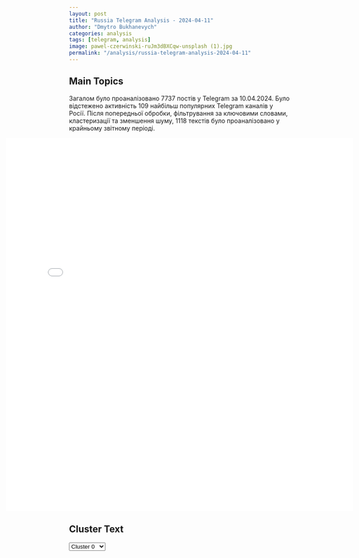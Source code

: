 ```yaml
---
layout: post
title: "Russia Telegram Analysis - 2024-04-11"
author: "Dmytro Bukhanevych"
categories: analysis
tags: [telegram, analysis]
image: pawel-czerwinski-ruJm3dBXCqw-unsplash (1).jpg
permalink: "/analysis/russia-telegram-analysis-2024-04-11"
---
```


<style>
    /* Adjusting iframe-container styles */
    .wide-iframe-container {
        width: calc(100% + 30vw);  /* Extending the width */
        margin-left: -15vw;       /* Negative margin to push to the left */
        overflow: hidden;         /* In case the iframe content spills over */
    }

    .wide-iframe-container iframe {
        width: 100%;  /* Making the iframe take the full width of its container */
        border: none; /* Removing any borders from the iframe */
    }

    /* Toggle mechanism */
    .hidden {
        display: none;
    }
    
    .show-content-target:checked + .show-content {
        display: block;
    }
</style>

<h2>Main Topics</h2>
<p>Загалом було проаналізовано 7737 постів у Telegram за 10.04.2024. Було відстежено активність 109 найбільш популярних Telegram каналів у Росії. Після попередньої обробки, фільтрування за ключовими словами, кластеризації та зменшення шуму, 1118 текстів було проаналізовано у крайньому звітному періоді.</p>
<!-- Embedding Main Plotly Visualization -->
<div class="wide-iframe-container">
    <iframe src="{{site.baseurl}}/visualizations/2024-04-11/fig_topics_time.html" height="850"></iframe>
</div>


<h2>Cluster Text</h2>

<!-- Dropdown to select a cluster -->
<select id="clusterSelector" onchange="displayClusterText()">
<option value="0">Cluster 0</option><option value="1">Cluster 1</option><option value="2">Cluster 2</option><option value="3">Cluster 3</option><option value="4">Cluster 4</option><option value="5">Cluster 5</option><option value="6">Cluster 6</option><option value="7">Cluster 7</option><option value="8">Cluster 8</option><option value="9">Cluster 9</option><option value="10">Cluster 10</option><option value="11">Cluster 11</option><option value="12">Cluster 12</option><option value="13">Cluster 13</option><option value="14">Cluster 14</option>
</select>

<!-- Display area for the selected cluster's text -->
<div id="clusterTextDisplay" class="hidden"></div>

<script type="text/javascript">
    var clusterDetails = {"0": "<b>Total Posts:</b> 77<br><b>Date:</b> 2024-04-10 08:57:58+00:00<br><b>Author:</b> chp_donetska<br><b>Link:</b> https://t.me/s/chp_donetska/90627<br><b>Subscribers:</b> 322005<br><b>Text:</b> \u0422\u0435\u043a\u0441\u0442: \u041f\u0435\u0442\u0440\u043e\u0432\u0441\u043a\u0438\u0439 \u0440\u0430\u0439\u043e\u043d \u0414\u043e\u043d\u0435\u0446\u043a\u0430 \u043f\u043e\u0434 \u043e\u0431\u0441\u0442\u0440\u0435\u043b\u043e\u043c \u0412\u0421\u0423 \u2757\ufe0f\u041d\u0435 \u043e\u0441\u043b\u0430\u0431\u043b\u044f\u0439\u0442\u0435 \u043c\u0435\u0440\u044b \u043b\u0438\u0447\u043d\u043e\u0439 \u0431\u0435\u0437\u043e\u043f\u0430\u0441\u043d\u043e\u0441\u0442\u0438!\ud83d\udcac\u041d\u0430\u043f\u0438\u0441\u0430\u0442\u044c \u043d\u0430\u043c \u041f\u043e\u0434\u043f\u0438\u0441\u0430\u0442\u044c\u0441\u044f \u043d\u0430 \u043a\u0430\u043d\u0430\u043b\u2705", "1": "<b>Total Posts:</b> 30<br><b>Date:</b> 2024-04-10 07:52:10+00:00<br><b>Author:</b> russianonwars<br><b>Link:</b> https://t.me/s/russianonwars/31205<br><b>Subscribers:</b> 400461<br><b>Text:</b> \u0422\u0435\u043a\u0441\u0442: \u2757\ufe0f\u0421\u0443\u0434 \u0415\u0421 \u043e\u0442\u043c\u0435\u043d\u0438\u043b \u0441\u0430\u043d\u043a\u0446\u0438\u0438 \u043f\u0440\u043e\u0442\u0438\u0432 \u043f\u0440\u0435\u0434\u043f\u0440\u0438\u043d\u0438\u043c\u0430\u0442\u0435\u043b\u0435\u0439 \u0438 \u0430\u043a\u0446\u0438\u043e\u043d\u0435\u0440\u043e\u0432 \"\u0410\u043b\u044c\u0444\u0430-\u0431\u0430\u043d\u043a\u0430\" \u041f\u0435\u0442\u0440\u0430 \u0410\u0432\u0435\u043d\u0430 \u0438 \u041c\u0438\u0445\u0430\u0438\u043b\u0430 \u0424\u0440\u0438\u0434\u043c\u0430\u043d\u0430\u041f\u0440\u0438 \u044d\u0442\u043e\u043c \u0432 \u0441\u0443\u0434\u0435 \u0437\u0430\u044f\u0432\u0438\u043b\u0438 \u043e \u0442\u043e\u043c, \u0447\u0442\u043e \u0440\u0430\u043d\u0435\u0435 \u043f\u0440\u0435\u0434\u043f\u0440\u0438\u043d\u0438\u043c\u0430\u0442\u0435\u043b\u0435\u0439 \u043f\u043e\u0441\u0447\u0438\u0442\u0430\u043b\u0438 \u0431\u043b\u0438\u0437\u043a\u0438\u043c\u0438 \u0412\u043b\u0430\u0434\u0438\u043c\u0438\u0440\u0443 \u041f\u0443\u0442\u0438\u043d\u0443 \u2014 \u0442\u0430\u043a\u0436\u0435 \u043e\u043d\u0438 \u044f\u043a\u043e\u0431\u044b \u043e\u043a\u0430\u0437\u044b\u0432\u0430\u043b\u0438 \u0444\u0438\u043d\u0430\u043d\u0441\u043e\u0432\u0443\u044e \u043f\u043e\u0434\u0434\u0435\u0440\u0436\u043a\u0443 \u0440\u043e\u0441\u0441\u0438\u0439\u0441\u043a\u0438\u043c \u0447\u0438\u043d\u043e\u0432\u043d\u0438\u043a\u0430\u043c \u0438 \u043e\u0434\u043e\u0431\u0440\u044f\u043b\u0438 \u043f\u0440\u043e\u0432\u0435\u0434\u0435\u043d\u0438\u0435 \u0441\u043f\u0435\u0446\u0438\u0430\u043b\u044c\u043d\u043e\u0439 \u0432\u043e\u0435\u043d\u043d\u043e\u0439 \u043e\u043f\u0435\u0440\u0430\u0446\u0438\u0438. \u041e\u0434\u043d\u0430\u043a\u043e, \u043a\u0430\u043a \"\u0432\u044b\u044f\u0441\u043d\u0438\u043b\u043e\u0441\u044c\", \u044d\u0442\u0438 \u0434\u043e\u0432\u043e\u0434\u044b \u043d\u0435\u0434\u043e\u0441\u0442\u0430\u0442\u043e\u0447\u043d\u043e \u0434\u043e\u043a\u0430\u0437\u0430\u043d\u043d\u044b\u0435. \u041f\u043e\u0445\u043e\u0436\u0435, \u0447\u0442\u043e \u0443 \u0424\u0440\u0438\u0434\u043c\u0430\u043d\u0430 \u0432\u0441\u0435 \u0436\u0435 \u043f\u043e\u043b\u0443\u0447\u0438\u043b\u043e\u0441\u044c \u043e\u0442\u043a\u0443\u043f\u0438\u0442\u044c\u0441\u044f \u043e\u0442 \u0441\u0430\u043d\u043a\u0446\u0438\u0438 \u0441 \u043f\u043e\u043c\u043e\u0449\u044c\u044e \u043f\u043e\u0434\u0434\u0435\u0440\u0436\u043a\u0438 \u0412\u0421\u0423 \u2014 \u0440\u0430\u043d\u0435\u0435 \u0430\u043c\u0435\u0440\u0438\u043a\u0430\u043d\u0441\u043a\u0438\u0435 \u0421\u041c\u0418 \u0437\u0430\u044f\u0432\u043b\u044f\u043b\u0438 \u043e \u0442\u043e\u043c, \u0447\u0442\u043e \u0431\u0430\u043d\u043a\u0438\u0440 \u0433\u043e\u0442\u043e\u0432 \u043f\u0435\u0440\u0435\u0432\u0435\u0441\u0442\u0438 \u043e\u0434\u0438\u043d \u043c\u043b\u0440\u0434 \u0434\u043e\u043b\u043b\u0430\u0440\u043e\u0432 \u0432 \u043f\u043e\u043b\u044c\u0437\u0443 \u0423\u043a\u0440\u0430\u0438\u043d\u044b. \u041f\u043e\u0441\u043b\u0435 \u0447\u0435\u0433\u043e \"\u043a\u0440\u0443\u043f\u043d\u044b\u0439 \u0431\u0438\u0437\u043d\u0435\u0441\u043c\u0435\u043d\" \u0431\u044b\u043b \u043d\u0435\u043e\u0434\u043d\u043e\u043a\u0440\u0430\u0442\u043d\u043e \u0437\u0430\u043c\u0435\u0447\u0435\u043d \u043d\u0430 \u0420\u043e\u0434\u0438\u043d\u0435.", "2": "<b>Total Posts:</b> 24<br><b>Date:</b> 2024-04-10 11:00:09+00:00<br><b>Author:</b> rbc_news<br><b>Link:</b> https://t.me/s/rbc_news/92699<br><b>Subscribers:</b> 452563<br><b>Text:</b> \u0422\u0435\u043a\u0441\u0442: \u0417\u0430\u0449\u0438\u0442\u0430 \u0431\u044b\u0432\u0448\u0435\u0433\u043e \u043c\u0438\u043d\u0438\u0441\u0442\u0440\u0430 \u043e\u0431\u043e\u0440\u043e\u043d\u044b \u0414\u041d\u0420 \u0418\u0433\u043e\u0440\u044f \u0421\u0442\u0440\u0435\u043b\u043a\u043e\u0432\u0430 (\u0413\u0438\u0440\u043a\u0438\u043d\u0430), \u043a\u043e\u0442\u043e\u0440\u044b\u0439 \u043f\u043e\u043b\u0443\u0447\u0438\u043b \u0447\u0435\u0442\u044b\u0440\u0435 \u0433\u043e\u0434\u0430 \u043a\u043e\u043b\u043e\u043d\u0438\u0438 \u043f\u043e \u0434\u0435\u043b\u0443 \u043e\u0431 \u044d\u043a\u0441\u0442\u0440\u0435\u043c\u0438\u0437\u043c\u0435, \u043f\u043e\u043f\u0440\u043e\u0441\u0438\u0442 \u043d\u0430\u043f\u0440\u0430\u0432\u0438\u0442\u044c \u0435\u0433\u043e \u043d\u0430 \u0432\u043e\u0435\u043d\u043d\u0443\u044e \u0441\u043b\u0443\u0436\u0431\u0443 \u0432 \u043e\u0434\u043d\u0443 \u0438\u0437 \u0432\u043e\u0439\u0441\u043a\u043e\u0432\u044b\u0445 \u0447\u0430\u0441\u0442\u0435\u0439 \u0432 \u0437\u043e\u043d\u0435 \u0432\u043e\u0435\u043d\u043d\u043e\u0439 \u043e\u043f\u0435\u0440\u0430\u0446\u0438\u0438, \u0441\u043e\u043e\u0431\u0449\u0438\u043b \u0420\u0411\u041a \u0435\u0433\u043e \u0430\u0434\u0432\u043e\u043a\u0430\u0442 \u0410\u043b\u0435\u043a\u0441\u0430\u043d\u0434\u0440 \u041c\u043e\u043b\u043e\u0445\u043e\u0432.\u0412 \u044f\u043d\u0432\u0430\u0440\u0435 \u0430\u0434\u0432\u043e\u043a\u0430\u0442\u044b \u0421\u0442\u0440\u0435\u043b\u043a\u043e\u0432\u0430 \u043e\u0431\u0436\u0430\u043b\u043e\u0432\u0430\u043b\u0438 \u0435\u0433\u043e \u043f\u0440\u0438\u0433\u043e\u0432\u043e\u0440, \u0441\u0443\u0434\u0435\u0431\u043d\u043e\u0435 \u0437\u0430\u0441\u0435\u0434\u0430\u043d\u0438\u0435 \u043f\u043e \u044d\u0442\u043e\u043c\u0443 \u043f\u043e\u0432\u043e\u0434\u0443 \u0434\u043e\u043b\u0436\u043d\u043e \u0441\u043e\u0441\u0442\u043e\u044f\u0442\u044c\u0441\u044f \u0432 \u043c\u0430\u0435. \u041a \u0430\u043f\u0435\u043b\u043b\u044f\u0446\u0438\u043e\u043d\u043d\u043e\u0439 \u0436\u0430\u043b\u043e\u0431\u0435 \u043f\u0440\u0438\u043b\u043e\u0436\u0435\u043d \u0434\u043e\u043a\u0443\u043c\u0435\u043d\u0442 (\u0435\u0441\u0442\u044c \u0443 \u0420\u0411\u041a), \u043a\u043e\u0442\u043e\u0440\u044b\u0439 \u043f\u043e\u0434\u0442\u0432\u0435\u0440\u0436\u0434\u0430\u0435\u0442 \u0441\u043e\u0433\u043b\u0430\u0441\u0438\u0435 \u043e\u0434\u043d\u043e\u0439 \u0438\u0437 \u0432\u043e\u0438\u043d\u0441\u043a\u0438\u0445 \u0447\u0430\u0441\u0442\u0435\u0439 \u043d\u0430 \u0442\u0435\u0440\u0440\u0438\u0442\u043e\u0440\u0438\u0438 \u0414\u041d\u0420 \u043d\u0430 \u0437\u0430\u043a\u043b\u044e\u0447\u0435\u043d\u0438\u0435 \u043a\u043e\u043d\u0442\u0440\u0430\u043a\u0442\u0430 \u0441 \u0413\u0438\u0440\u043a\u0438\u043d\u044b\u043c.\u00ab\u0417\u0430\u0449\u0438\u0442\u0430 \u0441\u0447\u0438\u0442\u0430\u0435\u0442, \u0447\u0442\u043e, \u043d\u0435\u0441\u043c\u043e\u0442\u0440\u044f \u043d\u0430 \u043f\u0440\u0438\u043d\u044f\u0442\u0438\u0435 \u0413\u043e\u0441\u0434\u0443\u043c\u043e\u0439 \u043d\u0435\u0434\u0430\u0432\u043d\u043e \u0437\u0430\u043a\u043e\u043d\u0430, \u0437\u0430\u043f\u0440\u0435\u0449\u0430\u044e\u0449\u0435\u0433\u043e \u043e\u0442\u043f\u0440\u0430\u0432\u043a\u0443 \u043d\u0430 \u0444\u0440\u043e\u043d\u0442 \u043e\u0441\u0443\u0436\u0434\u0435\u043d\u043d\u044b\u0445 \u043f\u043e \u044d\u043a\u0441\u0442\u0440\u0435\u043c\u0438\u0441\u0442\u0441\u043a\u0438\u043c \u0441\u0442\u0430\u0442\u044c\u044f\u043c, \u043f\u0440\u0430\u0432\u043e\u0432\u0430\u044f \u0432\u043e\u0437\u043c\u043e\u0436\u043d\u043e\u0441\u0442\u044c \u0434\u043b\u044f \u0437\u0430\u043a\u043b\u044e\u0447\u0435\u043d\u0438\u044f \u0432\u043e\u0435\u043d\u043d\u043e\u0433\u043e \u043a\u043e\u043d\u0442\u0440\u0430\u043a\u0442\u0430 \u0441\u043e \u0421\u0442\u0440\u0435\u043b\u043a\u043e\u0432\u044b\u043c \u0441\u0443\u0449\u0435\u0441\u0442\u0432\u0443\u0435\u0442\u00bb, \u2014 \u0441\u043e\u043e\u0431\u0449\u0438\u043b \u0420\u0411\u041a \u041c\u043e\u043b\u043e\u0445\u043e\u0432.\u0424\u043e\u0442\u043e: Alexey Belkin/Business Online", "3": "<b>Total Posts:</b> 49<br><b>Date:</b> 2024-04-10 22:27:22+00:00<br><b>Author:</b> rt_russian<br><b>Link:</b> https://t.me/s/rt_russian/196934<br><b>Subscribers:</b> 921655<br><b>Text:</b> \u0422\u0435\u043a\u0441\u0442: \u0421\u041c\u0418 \u0441\u043e\u043e\u0431\u0449\u0430\u044e\u0442, \u0447\u0442\u043e \u0421\u0428\u0410 \u0441\u0447\u0438\u0442\u0430\u044e\u0442 \u0440\u0430\u043a\u0435\u0442\u043d\u044b\u0439 \u0443\u0434\u0430\u0440 \u0418\u0440\u0430\u043d\u0430 \u043f\u043e \u0418\u0437\u0440\u0430\u0438\u043b\u044e \u043d\u0435\u0438\u0437\u0431\u0435\u0436\u043d\u044b\u043c. \u0427\u0442\u043e \u0438\u0437\u0432\u0435\u0441\u0442\u043d\u043e:  \u2014 \u043f\u043e \u0441\u043b\u043e\u0432\u0430\u043c \u0438\u0441\u0442\u043e\u0447\u043d\u0438\u043a\u043e\u0432 Bloomberg, \u0437\u0430\u043f\u0430\u0434\u043d\u044b\u043c \u0441\u043e\u044e\u0437\u043d\u0438\u043a\u0430\u043c \u0418\u0437\u0440\u0430\u0438\u043b\u044f \u043f\u0435\u0440\u0435\u0434\u0430\u043b\u0438, \u0447\u0442\u043e \u0438\u0437\u0440\u0430\u0438\u043b\u044c\u0441\u043a\u043e\u0435 \u043f\u0440\u0430\u0432\u0438\u0442\u0435\u043b\u044c\u0441\u0442\u0432\u043e \u0438 \u0432\u043e\u0435\u043d\u043d\u044b\u0435 \u043e\u0431\u044a\u0435\u043a\u0442\u044b \u043c\u043e\u0433\u0443\u0442 \u0431\u044b\u0442\u044c \u0430\u0442\u0430\u043a\u043e\u0432\u0430\u043d\u044b, \u043d\u043e \u0433\u0440\u0430\u0436\u0434\u0430\u043d\u0441\u043a\u0438\u0435 \u043e\u0431\u044a\u0435\u043a\u0442\u044b \u043d\u0435 \u0441\u0442\u0430\u043d\u0443\u0442\u2026", "4": "<b>Total Posts:</b> 50<br><b>Date:</b> 2024-04-10 09:02:00+00:00<br><b>Author:</b> solovievlive<br><b>Link:</b> https://t.me/s/SolovievLive/251449<br><b>Subscribers:</b> 1333952<br><b>Text:</b> \u0422\u0435\u043a\u0441\u0442: \u2757\ufe0f\u0421\u0435\u043b\u043e \u0412\u043e\u0437\u043d\u0435\u0441\u0435\u043d\u043e\u0432\u043a\u0430 \u0428\u0435\u0431\u0435\u043a\u0438\u043d\u0441\u043a\u043e\u0433\u043e \u0433\u043e\u0440\u043e\u0434\u0441\u043a\u043e\u0433\u043e \u043e\u043a\u0440\u0443\u0433\u0430 \u043f\u043e\u0434\u0432\u0435\u0440\u0433\u043b\u043e\u0441\u044c \u0430\u0442\u0430\u043a\u0435 \u0412\u0421\u0423 \u0441 \u043f\u043e\u043c\u043e\u0449\u044c\u044e \u0434\u0440\u043e\u043d\u0430-\u043a\u0430\u043c\u0438\u043a\u0430\u0434\u0437\u0435. \u0412 \u0440\u0435\u0437\u0443\u043b\u044c\u0442\u0430\u0442\u0435 \u0435\u0433\u043e \u043f\u0430\u0434\u0430\u043d\u0438\u044f \u0441 \u043f\u043e\u0441\u043b\u0435\u0434\u0443\u044e\u0449\u0435\u0439 \u0434\u0435\u0442\u043e\u043d\u0430\u0446\u0438\u0435\u0439 \u043f\u043e\u0441\u0442\u0440\u0430\u0434\u0430\u0432\u0448\u0438\u0445 \u043d\u0435\u0442, \u043f\u043e\u0432\u0440\u0435\u0436\u0434\u0435\u043d \u0444\u0430\u0441\u0430\u0434 \u043a\u043e\u043c\u043c\u0435\u0440\u0447\u0435\u0441\u043a\u043e\u0433\u043e \u043e\u0431\u044a\u0435\u043a\u0442\u0430 \u0438 \u0434\u0432\u0430 \u043b\u0435\u0433\u043a\u043e\u0432\u044b\u0445 \u0430\u0432\u0442\u043e\u043c\u043e\u0431\u0438\u043b\u044f.\u0413\u0443\u0431\u0435\u0440\u043d\u0430\u0442\u043e\u0440 \u0411\u0435\u043b\u0433\u043e\u0440\u043e\u0434\u0441\u043a\u043e\u0439 \u043e\u0431\u043b\u0430\u0441\u0442\u0438 \u0412\u044f\u0447\u0435\u0441\u043b\u0430\u0432 \u0413\u043b\u0430\u0434\u043a\u043e\u0432", "5": "<b>Total Posts:</b> 41<br><b>Date:</b> 2024-04-10 12:49:03+00:00<br><b>Author:</b> rt_russian<br><b>Link:</b> https://t.me/s/rt_russian/196883<br><b>Subscribers:</b> 921655<br><b>Text:</b> \u0422\u0435\u043a\u0441\u0442: \u2757\ufe0f\u0421\u044a\u0451\u043c\u043e\u0447\u043d\u0430\u044f \u0433\u0440\u0443\u043f\u043f\u0430 \u00ab\u0412\u0435\u0441\u0442\u0438 \u041b\u0443\u0433\u0430\u043d\u0441\u043a\u00bb \u043f\u043e\u043f\u0430\u043b\u0430 \u043f\u043e\u0434 \u043e\u0431\u0441\u0442\u0440\u0435\u043b \u043d\u0430 \u041a\u0440\u0435\u043c\u0435\u043d\u0441\u043a\u043e\u043c \u043d\u0430\u043f\u0440\u0430\u0432\u043b\u0435\u043d\u0438\u0438.   \u041e\u043f\u0435\u0440\u0430\u0442\u043e\u0440 \u0440\u0430\u043d\u0435\u043d \u0432 \u043d\u043e\u0433\u0443, \u043a\u043e\u0440\u0440\u0435\u0441\u043f\u043e\u043d\u0434\u0435\u043d\u0442 \u043f\u043e\u043b\u0443\u0447\u0438\u043b \u043a\u043e\u043d\u0442\u0443\u0437\u0438\u044e, \u0441\u043e\u043e\u0431\u0449\u0430\u0435\u0442 \u0444\u0438\u043b\u0438\u0430\u043b \u0412\u0413\u0422\u0420\u041a.  \ud83d\udfe9 RT \u043d\u0430 \u0440\u0443\u0441\u0441\u043a\u043e\u043c. \u041f\u043e\u0434\u043f\u0438\u0448\u0438\u0441\u044c", "6": "<b>Total Posts:</b> 242<br><b>Date:</b> 2024-04-10 11:35:04+00:00<br><b>Author:</b> asupersharij<br><b>Link:</b> https://t.me/s/ASupersharij/28202<br><b>Subscribers:</b> 1176374<br><b>Text:</b> \u0422\u0435\u043a\u0441\u0442: \u0417\u0430\u043c\u0435\u0441\u0442\u0438\u0442\u0435\u043b\u044c \u0433\u043b\u0430\u0432\u043d\u043e\u0433\u043e \u0440\u0435\u0434\u0430\u043a\u0442\u043e\u0440\u0430 BILD \u041f\u0430\u0443\u043b\u044c \u0420\u043e\u043d\u0446\u0445\u0430\u0439\u043c\u0435\u0440 \u0441\u043e\u043f\u0440\u043e\u0432\u043e\u0436\u0434\u0430\u043b \u043f\u0440\u0435\u0437\u0438\u0434\u0435\u043d\u0442\u0430 \u0423\u043a\u0440\u0430\u0438\u043d\u044b \u0432\u043e \u0432\u0440\u0435\u043c\u044f \u0435\u0433\u043e \u0432\u0438\u0437\u0438\u0442\u0430 \u0432 \u0425\u0430\u0440\u044c\u043a\u043e\u0432\u0441\u043a\u0443\u044e \u043e\u0431\u043b\u0430\u0441\u0442\u044c, \u0433\u0434\u0435 \u0438\u0434\u0451\u0442 \u0441\u0442\u0440\u043e\u0438\u0442\u0435\u043b\u044c\u0441\u0442\u0432\u043e \u0444\u043e\u0440\u0442\u0438\u0444\u0438\u043a\u0430\u0446\u0438\u043e\u043d\u043d\u044b\u0445 \u0441\u043e\u043e\u0440\u0443\u0436\u0435\u043d\u0438\u0439. \u041d\u0430 \u0432\u043e\u043f\u0440\u043e\u0441 \u043e \u0442\u043e\u043c, \u043e\u0436\u0438\u0434\u0430\u0435\u0442 \u043b\u0438 \u0423\u043a\u0440\u0430\u0438\u043d\u0430 \u0440\u043e\u0441\u0441\u0438\u0439\u0441\u043a\u043e\u0433\u043e \u043d\u0430\u0441\u0442\u0443\u043f\u043b\u0435\u043d\u0438\u044f \u043d\u0430 \u044d\u0442\u0443 \u0442\u0435\u0440\u0440\u0438\u0442\u043e\u0440\u0438\u044e, \u0443\u043a\u0440\u0430\u0438\u043d\u0441\u043a\u0438\u0439 \u043f\u0440\u0435\u0437\u0438\u0434\u0435\u043d\u0442 \u043e\u0442\u0432\u0435\u0442\u0438\u043b: \u00ab\u041c\u044b \u0434\u0435\u043b\u0430\u0435\u043c \u0432\u0441\u0451 \u0432\u043e\u0437\u043c\u043e\u0436\u043d\u043e\u0435, \u0447\u0442\u043e\u0431\u044b \u044d\u0442\u043e\u0433\u043e \u043d\u0435 \u043f\u0440\u043e\u0438\u0437\u043e\u0448\u043b\u043e\u00bb. \u041d\u0430 \u0432\u0430\u0448\u0438\u0445 \u0433\u043b\u0430\u0437\u0430\u0445 \u043f\u0440\u043e\u0438\u0441\u0445\u043e\u0434\u0438\u0442 \"\u043b\u0430\u0433i\u0434\u043d\u0430 \u0442\u0440\u0430\u043d\u0441\u0444\u043e\u0440\u043c\u0430\u0446i\u044f\" \u043e\u0442 \"\u041d\u0430\u0441\u0442\u0443\u043f\u043b\u0435\u043d\u0438\u0435 \u043d\u0430 \u0425\u0430\u0440\u044c\u043a\u043e\u0432 - \u044d\u0442\u043e \u0440\u043e\u0441\u0441\u0438\u0439\u0441\u043a\u0438\u0435 \u0444\u0435\u0439\u043a\u0438\" \u0434\u043e \"\u041c\u044b \u0434\u0435\u043b\u0430\u0435\u043c \u0432\u0441\u0451 \u0432\u043e\u0437\u043c\u043e\u0436\u043d\u043e\u0435, \u0447\u0442\u043e\u0431\u044b \u044d\u0442\u043e\u0433\u043e \u043d\u0435 \u043f\u0440\u043e\u0438\u0437\u043e\u0448\u043b\u043e\"", "7": "<b>Total Posts:</b> 204<br><b>Date:</b> 2024-04-10 20:02:25+00:00<br><b>Author:</b> mod_russia<br><b>Link:</b> https://t.me/s/mod_russia/37515<br><b>Subscribers:</b> 550094<br><b>Text:</b> \u0422\u0435\u043a\u0441\u0442: \ud83d\uddd3 \u0413\u043b\u0430\u0432\u043d\u043e\u0435 \u0437\u0430 \u0434\u0435\u043d\u044c\u25ab\ufe0f \u041d\u0430 \u0410\u0432\u0434\u0435\u0435\u0432\u0441\u043a\u043e\u043c \u043d\u0430\u043f\u0440\u0430\u0432\u043b\u0435\u043d\u0438\u0438 \u043f\u043e\u0434\u0440\u0430\u0437\u0434\u0435\u043b\u0435\u043d\u0438\u044f \u0433\u0440\u0443\u043f\u043f\u0438\u0440\u043e\u0432\u043a\u0438 \u0432\u043e\u0439\u0441\u043a \u00ab\u0426\u0435\u043d\u0442\u0440\u00bb \u0430\u043a\u0442\u0438\u0432\u043d\u044b\u043c\u0438 \u0434\u0435\u0439\u0441\u0442\u0432\u0438\u044f\u043c\u0438 \u0443\u043b\u0443\u0447\u0448\u0438\u043b\u0438 \u0442\u0430\u043a\u0442\u0438\u0447\u0435\u0441\u043a\u043e\u0435 \u043f\u043e\u043b\u043e\u0436\u0435\u043d\u0438\u0435 \u0438 \u043e\u0442\u0440\u0430\u0437\u0438\u043b\u0438 11 \u043a\u043e\u043d\u0442\u0440\u0430\u0442\u0430\u043a \u0448\u0442\u0443\u0440\u043c\u043e\u0432\u044b\u0445 \u0433\u0440\u0443\u043f\u043f \u0412\u0421\u0423. \u25ab\ufe0f \u0412\u043e\u043e\u0440\u0443\u0436\u0435\u043d\u043d\u044b\u043c\u0438 \u0421\u0438\u043b\u0430\u043c\u0438 \u0420\u043e\u0441\u0441\u0438\u0439\u0441\u043a\u043e\u0439 \u0424\u0435\u0434\u0435\u0440\u0430\u0446\u0438\u0438 \u0443\u043d\u0438\u0447\u0442\u043e\u0436\u0435\u043d\u0430 \u0431\u0430\u0437\u0430 \u0445\u0440\u0430\u043d\u0435\u043d\u0438\u044f \u0432\u043e\u043e\u0440\u0443\u0436\u0435\u043d\u0438\u044f \u0438 \u0431\u043e\u0435\u043f\u0440\u0438\u043f\u0430\u0441\u043e\u0432 \u0412\u0421\u0423 \u0441 \u043d\u0430\u0445\u043e\u0434\u0438\u0432\u0448\u0438\u043c\u0438\u0441\u044f \u0442\u0440\u0438\u0434\u0446\u0430\u0442\u0438 \u0434\u0432\u0443\u043c\u044f 152-\u043c\u043c \u0433\u0430\u0443\u0431\u0438\u0446\u0430\u043c\u0438 \u0414-20, \u0434\u0432\u0430 \u0446\u0435\u0445\u0430 \u0441\u0431\u043e\u0440\u043a\u0438 \u0431\u0435\u0441\u043f\u0438\u043b\u043e\u0442\u043d\u044b\u0445 \u043b\u0435\u0442\u0430\u0442\u0435\u043b\u044c\u043d\u044b\u0445 \u0430\u043f\u043f\u0430\u0440\u0430\u0442\u043e\u0432, \u043e\u0431\u044a\u0435\u043a\u0442 \u043f\u043e\u0434\u0433\u043e\u0442\u043e\u0432\u043a\u0438 \u0438 \u0437\u0430\u043f\u0443\u0441\u043a\u0430 \u0431\u0435\u0437\u044d\u043a\u0438\u043f\u0430\u0436\u043d\u044b\u0445 \u043a\u0430\u0442\u0435\u0440\u043e\u0432. \u25ab\ufe0f \u041f\u0440\u0435\u0441\u0435\u0447\u0435\u043d\u044b \u043f\u043e\u043f\u044b\u0442\u043a\u0438 \u043a\u0438\u0435\u0432\u0441\u043a\u043e\u0433\u043e \u0440\u0435\u0436\u0438\u043c\u0430 \u0441\u043e\u0432\u0435\u0440\u0448\u0438\u0442\u044c \u0442\u0435\u0440\u0440\u043e\u0440\u0438\u0441\u0442\u0438\u0447\u0435\u0441\u043a\u0443\u044e \u0430\u0442\u0430\u043a\u0443 c \u043f\u0440\u0438\u043c\u0435\u043d\u0435\u043d\u0438\u0435\u043c \u0411\u041f\u041b\u0410 \u0441\u0430\u043c\u043e\u043b\u0435\u0442\u043d\u043e\u0433\u043e \u0442\u0438\u043f\u0430 \u043f\u043e \u043e\u0431\u044a\u0435\u043a\u0442\u0430\u043c \u043d\u0430 \u0442\u0435\u0440\u0440\u0438\u0442\u043e\u0440\u0438\u0438 \u0420\u043e\u0441\u0441\u0438\u0439\u0441\u043a\u043e\u0439 \u0424\u0435\u0434\u0435\u0440\u0430\u0446\u0438\u0438.\u00a0 \u25ab\ufe0f \u041e\u043f\u0443\u0431\u043b\u0438\u043a\u043e\u0432\u0430\u043d\u044b \u043a\u0430\u0434\u0440\u044b \u0431\u043e\u0435\u0432\u043e\u0439 \u0440\u0430\u0431\u043e\u0442\u044b \u0440\u0430\u0441\u0447\u0435\u0442\u043e\u0432 \u00ab\u0413\u0438\u0430\u0446\u0438\u043d\u0442-\u0421\u00bb, \u041f\u0422\u0420\u041a \u00ab\u0424\u0430\u0433\u043e\u0442\u00bb, \u0420\u0421\u0417\u041e \u00ab\u0413\u0440\u0430\u0434\u00bb, \u044d\u043a\u0438\u043f\u0430\u0436\u0435\u0439 \u0421\u0443-25, \u0430 \u0442\u0430\u043a\u0436\u0435 \u0440\u043e\u0441\u0441\u0438\u0439\u0441\u043a\u0438\u0445 \u0448\u0442\u0443\u0440\u043c\u043e\u0432\u0438\u043a\u043e\u0432, \u043e\u0433\u043d\u0435\u043c\u0435\u0442\u0447\u0438\u043a\u043e\u0432 \u0438 \u0441\u043d\u0430\u0439\u043f\u0435\u0440\u043e\u0432.\u25ab\ufe0f \u0420\u043e\u0441\u0441\u0438\u0439\u0441\u043a\u0438\u0435 \u0432\u043e\u0435\u043d\u043d\u043e\u0441\u043b\u0443\u0436\u0430\u0449\u0438\u0435 \u0443\u043d\u0438\u0447\u0442\u043e\u0436\u0438\u043b\u0438 \u043e\u0447\u0435\u0440\u0435\u0434\u043d\u0443\u044e \u0430\u0440\u0442\u0443\u0441\u0442\u0430\u043d\u043e\u0432\u043a\u0443 \u0412\u0421\u0423 \u0441 \u043f\u043e\u043c\u043e\u0449\u044c\u044e \u0431\u0430\u0440\u0440\u0430\u0436\u0438\u0440\u0443\u044e\u0449\u0435\u0433\u043e \u0431\u043e\u0435\u043f\u0440\u0438\u043f\u0430\u0441\u0430 \u00ab\u041b\u0430\u043d\u0446\u0435\u0442\u00bb.\u25ab\ufe0f \u0412\u043e\u0435\u043d\u043d\u043e\u0441\u043b\u0443\u0436\u0430\u0449\u0438\u0435 \u0420\u0412\u0421\u041d \u043f\u0440\u043e\u0434\u043e\u043b\u0436\u0430\u044e\u0442 \u043e\u043a\u0430\u0437\u044b\u0432\u0430\u0442\u044c \u043f\u043e\u043c\u043e\u0449\u044c \u0436\u0438\u0442\u0435\u043b\u044f\u043c \u0440\u0430\u0439\u043e\u043d\u043e\u0432 \u041e\u0440\u0435\u043d\u0431\u0443\u0440\u0436\u044c\u044f, \u043e\u0442\u0440\u0435\u0437\u0430\u043d\u043d\u044b\u0445 \u043f\u0430\u0432\u043e\u0434\u043a\u043e\u043c.\ud83d\udcaa \u041d\u0430\u0448\u0435 \u0434\u0435\u043b\u043e \u043f\u0440\u0430\u0432\u043e\u0435. \u041f\u043e\u0431\u0435\u0434\u0430 \u0431\u0443\u0434\u0435\u0442 \u0437\u0430 \u043d\u0430\u043c\u0438!    #\u0418\u0442\u043e\u0433\u0438\u0414\u043d\u044f\ud83d\udd39 \u041c\u0438\u043d\u043e\u0431\u043e\u0440\u043e\u043d\u044b \u0420\u043e\u0441\u0441\u0438\u0438", "8": "<b>Total Posts:</b> 17<br><b>Date:</b> 2024-04-10 13:35:52+00:00<br><b>Author:</b> dimsmirnov175<br><b>Link:</b> https://t.me/s/dimsmirnov175/68706<br><b>Subscribers:</b> 339510<br><b>Text:</b> \u0422\u0435\u043a\u0441\u0442: \u00ab\u041f\u043e\u0441\u043a\u043e\u043b\u044c\u043a\u0443 \u043f\u0440\u0438\u0437\u044b\u0432\u043d\u0438\u043a\u043e\u0432 \u0441\u0442\u0430\u043d\u043e\u0432\u0438\u0442\u0441\u044f \u0432\u0441\u0435 \u043c\u0435\u043d\u044c\u0448\u0435, \u0423\u043a\u0440\u0430\u0438\u043d\u0435 \u043d\u0430\u0441\u0442\u043e\u044f\u0442\u0435\u043b\u044c\u043d\u043e \u0440\u0435\u043a\u043e\u043c\u0435\u043d\u0434\u0443\u0435\u0442\u0441\u044f \u043c\u043e\u0431\u0438\u043b\u0438\u0437\u043e\u0432\u0430\u0442\u044c \u0436\u0435\u043d\u0449\u0438\u043d\u00bb: \u0412\u0421\u0423 \u043f\u043b\u0430\u043d\u0438\u0440\u0443\u044e\u0442 \u043f\u0440\u0438\u0437\u0432\u0430\u0442\u044c \u0436\u0435\u043d\u0449\u0438\u043d \u043d\u0430 \u0432\u043e\u0435\u043d\u043d\u0443\u044e \u0441\u043b\u0443\u0436\u0431\u0443 \u00ab\u0432 \u0438\u0437\u0440\u0430\u0438\u043b\u044c\u0441\u043a\u043e\u043c \u0441\u0442\u0438\u043b\u0435\u00bb. \u00ab\u0421\u043e\u0432\u0435\u0442\u043d\u0438\u043a \u043f\u043e \u0433\u0435\u043d\u0434\u0435\u0440\u043d\u044b\u043c \u0432\u043e\u043f\u0440\u043e\u0441\u0430\u043c \u043a\u043e\u043c\u0430\u043d\u0434\u0443\u044e\u0449\u0435\u0433\u043e \u0421\u0443\u0445\u043e\u043f\u0443\u0442\u043d\u044b\u0445 \u0432\u043e\u0439\u0441\u043a \u0412\u0421\u0423 \u041e\u043a\u0441\u0430\u043d\u0430 \u0413\u0440\u0438\u0433\u043e\u0440\u044c\u0435\u0432\u0430 \u0437\u0430\u044f\u0432\u0438\u043b\u0430, \u0447\u0442\u043e \u0441\u0442\u0440\u0430\u043d\u0435 \u043d\u0443\u0436\u043d\u043e \u043f\u043e\u0434\u0433\u043e\u0442\u043e\u0432\u0438\u0442\u044c\u0441\u044f \u043a \u043c\u043e\u0431\u0438\u043b\u0438\u0437\u0430\u0446\u0438\u0438 \u0436\u0435\u043d\u0449\u0438\u043d \u0432 \u0431\u043b\u0438\u0436\u0430\u0439\u0448\u0438\u0435 \u0433\u043e\u0434\u044b. \u0423\u043a\u0440\u0430\u0438\u043d\u0430 \u0434\u043e\u043b\u0436\u043d\u0430 \u043f\u043e\u043a\u043e\u043d\u0447\u0438\u0442\u044c \u0441\u043e \u0441\u0432\u043e\u0438\u043c \u00ab\u0441\u0442\u0430\u0440\u043e\u043c\u043e\u0434\u043d\u044b\u043c \u043c\u0435\u043d\u0442\u0430\u043b\u0438\u0442\u0435\u0442\u043e\u043c\u00bb \u0432 \u043e\u0442\u043d\u043e\u0448\u0435\u043d\u0438\u0438 \u0436\u0435\u043d\u0449\u0438\u043d \u0438 \u043f\u0440\u0438\u043d\u044f\u0442\u044c \u043f\u043e\u043b\u0438\u0442\u0438\u043a\u0443 \u043f\u0440\u0438\u0437\u044b\u0432\u0430 \u0436\u0435\u043d\u0449\u0438\u043d \u043d\u0430 \u0432\u043e\u0435\u043d\u043d\u0443\u044e \u0441\u043b\u0443\u0436\u0431\u0443 \u0432 \u0438\u0437\u0440\u0430\u0438\u043b\u044c\u0441\u043a\u043e\u043c \u0441\u0442\u0438\u043b\u0435.\u00ab\u0412 \u043d\u0430\u0448\u0435\u0439 \u041a\u043e\u043d\u0441\u0442\u0438\u0442\u0443\u0446\u0438\u0438 \u043d\u0430\u043f\u0438\u0441\u0430\u043d\u043e, \u0447\u0442\u043e \u043e\u0431\u044f\u0437\u0430\u043d\u043d\u043e\u0441\u0442\u044c \u043a\u0430\u0436\u0434\u043e\u0433\u043e \u0443\u043a\u0440\u0430\u0438\u043d\u0446\u0430 \u2014 \u0437\u0430\u0449\u0438\u0449\u0430\u0442\u044c \u0441\u0432\u043e\u044e \u0420\u043e\u0434\u0438\u043d\u0443, \u043f\u043e\u044d\u0442\u043e\u043c\u0443 \u0431\u0443\u0434\u0435\u0442 \u043f\u0440\u0430\u0432\u0438\u043b\u044c\u043d\u043e, \u0447\u0442\u043e\u0431\u044b \u0438 \u0436\u0435\u043d\u0449\u0438\u043d\u044b \u0441\u043b\u0443\u0436\u0438\u043b\u0438\u00bb, \u2014 \u0441\u043a\u0430\u0437\u0430\u043b\u0430 \u0413\u0440\u0438\u0433\u043e\u0440\u044c\u0435\u0432\u0430. \u00ab\u041d\u0430\u0448 \u0441\u0435\u0432\u0435\u0440\u043d\u044b\u0439 \u0441\u043e\u0441\u0435\u0434 \u043d\u0435 \u0438\u0441\u0447\u0435\u0437\u043d\u0435\u0442 \u043f\u0440\u043e\u0441\u0442\u043e \u0442\u0430\u043a. \u041d\u0430 \u043f\u0440\u043e\u0442\u044f\u0436\u0435\u043d\u0438\u0438 \u0441\u043e\u0442\u0435\u043d \u043b\u0435\u0442 \u043e\u043d\u0438 \u043d\u0435\u043e\u0434\u043d\u043e\u043a\u0440\u0430\u0442\u043d\u043e \u043d\u0430\u043f\u0430\u0434\u0430\u043b\u0438 \u043d\u0430 \u043d\u0430\u0441. \u041a\u0430\u043a \u0438 \u0418\u0437\u0440\u0430\u0438\u043b\u044c, \u043c\u044b \u0434\u043e\u043b\u0436\u043d\u044b \u0431\u044b\u0442\u044c \u043a \u044d\u0442\u043e\u043c\u0443 \u0433\u043e\u0442\u043e\u0432\u044b, \u0430 \u044d\u0442\u043e \u043e\u0437\u043d\u0430\u0447\u0430\u0435\u0442 \u043f\u043e\u0434\u0433\u043e\u0442\u043e\u0432\u043a\u0443 \u043a\u0430\u043a \u043c\u0443\u0436\u0447\u0438\u043d, \u0442\u0430\u043a \u0438 \u0436\u0435\u043d\u0449\u0438\u043d \u043a \u0432\u043e\u0439\u043d\u0435\u00bb.\u041f\u043e \u0434\u0430\u043d\u043d\u044b\u043c \u043f\u0440\u0430\u0432\u0438\u0442\u0435\u043b\u044c\u0441\u0442\u0432\u0430, \u0432 \u043d\u0430\u0441\u0442\u043e\u044f\u0449\u0435\u0435 \u0432\u0440\u0435\u043c\u044f \u0432 \u0443\u043a\u0440\u0430\u0438\u043d\u0441\u043a\u0438\u0445 \u0432\u043e\u043e\u0440\u0443\u0436\u0435\u043d\u043d\u044b\u0445 \u0441\u0438\u043b\u0430\u0445 \u0441\u043b\u0443\u0436\u0430\u0442 65 \u0442\u044b\u0441\u044f\u0447 \u0436\u0435\u043d\u0449\u0438\u043d \u2014 \u044d\u0442\u043e \u043f\u0440\u0438\u043c\u0435\u0440\u043d\u043e \u043d\u0430 40 \u043f\u0440\u043e\u0446\u0435\u043d\u0442\u043e\u0432 \u0431\u043e\u043b\u044c\u0448\u0435, \u0447\u0435\u043c \u0432 2021 \u0433\u043e\u0434\u0443\u00bb", "9": "<b>Total Posts:</b> 28<br><b>Date:</b> 2024-04-10 03:40:18+00:00<br><b>Author:</b> sergeykolyasnikov<br><b>Link:</b> https://t.me/s/SergeyKolyasnikov/58302<br><b>Subscribers:</b> 327302<br><b>Text:</b> \u0422\u0435\u043a\u0441\u0442: \u0413\u043b\u0430\u0432\u043d\u044b\u0439 \u0438\u0442\u043e\u0433 \u0432\u0438\u0437\u0438\u0442\u0430 \u0421\u0435\u0440\u0433\u0435\u044f \u041b\u0430\u0432\u0440\u043e\u0432\u0430 \u0432 \u041a\u0438\u0442\u0430\u0439:  \u00ab\u041f\u0435\u043a\u0438\u043d \u0438 \u041c\u043e\u0441\u043a\u0432\u0430 \u043d\u0430\u0447\u0438\u043d\u0430\u044e\u0442 \u0432\u044b\u0441\u0442\u0440\u0430\u0438\u0432\u0430\u0442\u044c \u043c\u043d\u043e\u0433\u043e\u044d\u0442\u0430\u043f\u043d\u0443\u044e \u043e\u0431\u043e\u0440\u043e\u043d\u0443 \u0432 \u0441\u0438\u043b\u043e\u0432\u043e\u0439 \u0438 \u044d\u043a\u043e\u043d\u043e\u043c\u0438\u0447\u0435\u0441\u043a\u043e\u0439 \u0441\u0444\u0435\u0440\u0430\u0445 \u0432 \u043e\u0442\u0432\u0435\u0442 \u043d\u0430 \u043f\u043e\u043b\u0438\u0442\u0438\u043a\u0443 \u043c\u043d\u043e\u0433\u043e\u0441\u0442\u043e\u0440\u043e\u043d\u043d\u0435\u0433\u043e \u0438 \u043c\u043d\u043e\u0433\u043e\u0443\u0440\u043e\u0432\u043d\u0435\u0432\u043e\u0433\u043e \u0441\u0434\u0435\u0440\u0436\u0438\u0432\u0430\u043d\u0438\u044f \u0441\u043e \u0441\u0442\u043e\u0440\u043e\u043d\u044b \u0421\u0428\u0410\u00bb. \u042d\u0442\u043e \u0443\u0436\u0435 \u043e\u0437\u0432\u0443\u0447\u0435\u043d\u043e, \u043f\u0440\u0438\u0447\u0435\u043c \u0438\u043d\u0438\u0446\u0438\u0430\u0442\u0438\u0432\u0430 \u0438\u0441\u0445\u043e\u0434\u0438\u043b\u0430 \u0441\u043e \u0441\u0442\u043e\u0440\u043e\u043d\u044b \u041a\u0438\u0442\u0430\u044f. \u0413\u043e\u0432\u043e\u0440\u0438\u0442\u044c \u043f\u0440\u044f\u043c\u043e \u043e \u0432\u043e\u0435\u043d\u043d\u043e\u043c \u0438 \u044d\u043a\u043e\u043d\u043e\u043c\u0438\u0447\u0435\u0441\u043a\u043e\u043c \u0441\u043e\u044e\u0437\u0435 \u043d\u0435 \u0441\u0442\u0430\u043b\u0438, \u0440\u0435\u0448\u0438\u043b\u0438 \u043f\u043e\u0431\u0435\u0440\u0435\u0447\u044c \u0411\u0430\u0439\u0434\u0435\u043d\u0430, \u0443 \u0442\u043e\u0433\u043e \u0438 \u0442\u0430\u043a \u043f\u043e\u0434\u0433\u0443\u0437\u043d\u0438\u043a \u0441\u043e\u0440\u0432\u0435\u0442, \u043a\u043e\u0433\u0434\u0430 \u043e\u043d \u0443\u0441\u043b\u044b\u0448\u0438\u0442 \u0444\u043e\u0440\u043c\u0443\u043b\u0438\u0440\u043e\u0432\u043a\u0443. \u0421\u0442\u0440\u0430\u0448\u043d\u044b\u0439 \u0441\u043e\u043d \u043c\u043d\u043e\u0433\u0438\u0445 \u043f\u043e\u043a\u043e\u043b\u0435\u043d\u0438\u0439 \u0437\u0430\u043f\u0430\u0434\u043d\u044b\u0445 \u043f\u043e\u043b\u0438\u0442\u0438\u043a\u043e\u0432 \u0441\u0442\u0430\u043b \u044f\u0432\u044c\u044e, \u041a\u0438\u0442\u0430\u0439 \u0438 \u0420\u043e\u0441\u0441\u0438\u044f \u0432\u0437\u044f\u043b\u0438\u0441\u044c \u0437\u0430 \u0440\u0443\u043a\u0438. \u0412\u0441\u0451 \u044d\u0442\u043e \u0432\u0440\u0435\u043c\u044f \u0437\u0430 \u043e\u043a\u043d\u0430\u043c\u0438 \u043f\u0435\u0440\u0435\u0433\u043e\u0432\u043e\u0440\u043d\u043e\u0439 \u0437\u0432\u0443\u0447\u0430\u043b \u0442\u0440\u0443\u0431\u043d\u044b\u0439 \u0440\u0435\u0432 \u043c\u0438\u043d\u0438\u0441\u0442\u0440\u0430 \u0444\u0438\u043d\u0430\u043d\u0441\u043e\u0432 \u0421\u0428\u0410 \u0419\u0435\u043b\u043b\u0435\u043d, \u043a\u043e\u0442\u043e\u0440\u0430\u044f \u0432 \u043d\u043e\u0447\u043d\u0443\u0448\u043a\u0435 \u0443\u0431\u0435\u0433\u0430\u043b\u0430 \u043e\u0442 \u0441\u0430\u043d\u0438\u0442\u0430\u0440\u043e\u0432 \u0441 \u043a\u0440\u0438\u043a\u0430\u043c\u0438 \u043f\u0440\u043e \u0441\u0430\u043d\u043a\u0446\u0438\u0438, \u043d\u0435\u043e\u0431\u0445\u043e\u0434\u0438\u043c\u043e\u0441\u0442\u044c \u0441\u0432\u0435\u0440\u043d\u0443\u0442\u044c \u043f\u0440\u043e\u0438\u0437\u0432\u043e\u0434\u0441\u0442\u0432\u043e \u041a\u0438\u0442\u0430\u044f \u0438 \u043f\u0440\u0435\u043a\u0440\u0430\u0442\u0438\u0442\u044c \u0441\u043e\u0442\u0440\u0443\u0434\u043d\u0438\u0447\u0435\u0441\u0442\u0432\u043e \u0441 \u0420\u043e\u0441\u0441\u0438\u0435\u0439. \u0411\u043b\u0430\u0433\u043e\u0434\u0443\u0448\u043d\u044b\u0435 \u043a\u0438\u0442\u0430\u0439\u0446\u044b \u0438\u0437\u0440\u0435\u0434\u043a\u0430 \u043a\u0438\u0434\u0430\u043b\u0438 \u0432 \u043d\u0435\u0435 \u0440\u0438\u0441\u043e\u043c, \u0419\u0435\u043b\u043b\u0435\u043d \u044d\u0442\u043e \u043d\u0435\u043c\u043d\u043e\u0433\u043e \u0443\u0441\u043f\u043e\u043a\u0430\u0438\u0432\u0430\u043b\u043e. \u0427\u0442\u043e \u0435\u0449\u0435 \u043c\u043e\u0436\u043d\u043e \u043e\u0442\u043c\u0435\u0442\u0438\u0442\u044c \u0438\u0437 \u0433\u0435\u043e\u043f\u043e\u043b\u0438\u0442\u0438\u0447\u0435\u0441\u043a\u043e\u0433\u043e. \u0412 \u0444\u0438\u043d\u0441\u043a\u043e\u043c \u0433\u043e\u0440\u043e\u0434\u0435 \u041c\u0438\u043a\u043a\u0435\u043b\u0438 \u0441\u043e\u0437\u0434\u0430\u0434\u0443\u0442 \u0448\u0442\u0430\u0431 \u0441\u0443\u0445\u043e\u043f\u0443\u0442\u043d\u044b\u0445 \u0432\u043e\u0439\u0441\u043a \u041d\u0410\u0422\u041e. \u042d\u0442\u043e \u043f\u0440\u0438\u043c\u0435\u0440\u043d\u043e \u0432 140 \u043a\u043c \u043e\u0442 \u0433\u0440\u0430\u043d\u0438\u0446\u044b \u0441 \u0420\u043e\u0441\u0441\u0438\u0435\u0439 \u0438 250 \u043a\u043c \u043e\u0442 \u0421\u0430\u043d\u043a\u0442-\u041f\u0435\u0442\u0435\u0440\u0431\u0443\u0440\u0433\u0430. \u0422\u0430\u043a \u0420\u043e\u0441\u0441\u0438\u044f \u043e\u043f\u044f\u0442\u044c \u043a\u043e\u0432\u0430\u0440\u043d\u043e \u043f\u043e\u0434\u043a\u0440\u0430\u043b\u0430\u0441\u044c \u0432\u043f\u043b\u043e\u0442\u043d\u0443\u044e \u043a \u0448\u0442\u0430\u0431\u0443 \u041d\u0410\u0422\u041e. \u041d\u0435\u0437\u0430\u0432\u0438\u0441\u0438\u043c\u0430\u044f, \u043c\u043e\u0433\u0443\u0447\u0430\u044f \u0438 \u0434\u0435\u043c\u043e\u043a\u0440\u0430\u0442\u0438\u0447\u0435\u0441\u043a\u0430\u044f \u0441\u0443\u043f\u0435\u0440\u0434\u0435\u0440\u0436\u0430\u0432\u0430 \u041c\u043e\u043b\u0434\u0430\u0432\u0438\u044f \u0441\u043d\u043e\u0432\u0430 \u0445\u043e\u0447\u0435\u0442 \u0437\u0430\u043a\u0443\u043f\u0430\u0442\u044c \u0442\u043e\u0442\u0430\u043b\u0438\u0442\u0430\u0440\u043d\u044b\u0439 \u0440\u043e\u0441\u0441\u0438\u0439\u0441\u043a\u0438\u0439 \u0433\u0430\u0437. \u041d\u043e \u043e\u0441\u0442\u0430\u0435\u0442\u0441\u044f \u043d\u0435\u0440\u0435\u0448\u0435\u043d\u043d\u044b\u043c \u0432\u043e\u043f\u0440\u043e\u0441 \u0434\u043e\u043b\u0433\u0430, \u0446\u044b\u0433\u0430\u043d\u0435 \u0434\u043e\u043b\u0436\u043d\u044b $709 \u043c\u043b\u043d, \u043d\u043e \u0443 \u043d\u0438\u0445 \u0435\u0441\u0442\u044c \u0442\u043e\u043b\u044c\u043a\u043e $8,6 \u043c\u043b\u043d. \u041d\u0430 \u044d\u0442\u0438 \u0434\u0435\u043d\u044c\u0433\u0438 \u0420\u043e\u0441\u0441\u0438\u044f \u043c\u043e\u0436\u0435\u0442 \u043f\u043e\u0441\u0442\u0430\u0432\u0438\u0442\u044c \u0442\u043e\u043b\u044c\u043a\u043e \u043d\u0435\u043c\u043d\u043e\u0433\u043e \u0433\u043e\u0440\u043e\u0445\u0430, \u0430 \u0434\u0430\u043b\u044c\u0448\u0435 \u0441\u0430\u043c\u0438. \u0410 \u0432 \u041b\u0438\u043f\u0435\u0446\u043a\u043e\u0439 \u043e\u0431\u043b\u0430\u0441\u0442\u0438 \u0441\u0443\u0434 \u043f\u0440\u0438\u0433\u043e\u0432\u043e\u0440\u0438\u043b \u043a 9 \u0433\u043e\u0434\u0430\u043c \u043b\u0438\u0448\u0435\u043d\u0438\u044f \u0441\u0432\u043e\u0431\u043e\u0434\u044b 19-\u043b\u0435\u0442\u043d\u043e\u0433\u043e \u0412\u0441\u0435\u0432\u043e\u043b\u043e\u0434\u0430 \u041a\u0443\u043b\u0438\u043a\u043e\u0432\u0430 \u0437\u0430 \u043f\u043e\u043f\u044b\u0442\u043a\u0443 \u0433\u043e\u0441\u0438\u0437\u043c\u0435\u043d\u044b, \u043f\u043e\u043f\u044b\u0442\u043a\u0443 \u043f\u043e\u0434\u0436\u043e\u0433\u0430 \u0432\u043e\u0435\u043d\u043d\u043e\u0433\u043e \u0430\u044d\u0440\u043e\u0434\u0440\u043e\u043c\u0430 \u0438 \u043f\u043e\u043f\u044b\u0442\u043a\u0443 \u043f\u0435\u0440\u0435\u0431\u0435\u0436\u0430\u0442\u044c \u043a \u0443\u043a\u0440\u043e\u043d\u0430\u0446\u0438\u0441\u0442\u0430\u043c. \u0412\u0441\u0435\u0432\u043e\u043b\u043e\u0434 \u043c\u0443\u0434\u0430\u043a, \u043d\u0435 \u0431\u0443\u0434\u044c \u043a\u0430\u043a \u0412\u0441\u0435\u0432\u043e\u043b\u043e\u0434. \u0414\u043e\u0431\u0440\u043e\u0435 \u0443\u0442\u0440\u043e \u2615\ufe0f", "10": "<b>Total Posts:</b> 16<br><b>Date:</b> 2024-04-10 16:00:14+00:00<br><b>Author:</b> epoddubny<br><b>Link:</b> https://t.me/s/epoddubny/19612<br><b>Subscribers:</b> 733554<br><b>Text:</b> \u0422\u0435\u043a\u0441\u0442: \u0422\u0440\u0438 \u0447\u0435\u043b\u043e\u0432\u0435\u043a\u0430, \u0432\u043a\u043b\u044e\u0447\u0430\u044f \u0434\u0432\u043e\u0438\u0445 \u0434\u0435\u0442\u0435\u0439, \u043f\u043e\u0433\u0438\u0431\u043b\u0438 \u0432 \u0440\u0435\u0437\u0443\u043b\u044c\u0442\u0430\u0442\u0435  \u0430\u0442\u0430\u043a\u0438 \u0443\u043a\u0440\u0430\u0438\u043d\u0441\u043a\u043e\u0433\u043e \u0411\u041f\u041b\u0410 \u0432 \u0441. \u0410\u043f\u0430\u043d\u0430\u0441\u043e\u0432\u043a\u0430 \u041a\u0443\u0440\u0441\u043a\u043e\u0439 \u043e\u0431\u043b\u0430\u0441\u0442\u0438. \u0411\u0435\u0441\u043f\u0438\u043b\u043e\u0442\u043d\u0438\u043a \u0430\u0440\u043c\u0438\u0438 \u0434\u0435\u0442\u043e\u0443\u0431\u0438\u0439\u0446 \u0438 \u0442\u0440\u0443\u0441\u043e\u0432 \u043f\u0440\u043e\u0438\u0437\u0432\u0451\u043b \u0441\u0431\u0440\u043e\u0441 \u0432\u0437\u0440\u044b\u0432\u043d\u043e\u0433\u043e \u0443\u0441\u0442\u0440\u043e\u0439\u0441\u0442\u0432\u0430 \u043d\u0430 \u0433\u0440\u0430\u0436\u0434\u0430\u043d\u0441\u043a\u0438\u0439 \u0430\u0432\u0442\u043e\u043c\u043e\u0431\u0438\u043b\u044c. @epoddubny", "11": "<b>Total Posts:</b> 20<br><b>Date:</b> 2024-04-10 16:36:12+00:00<br><b>Author:</b> ostashkonews<br><b>Link:</b> https://t.me/s/OstashkoNews/129554<br><b>Subscribers:</b> 384472<br><b>Text:</b> \u0422\u0435\u043a\u0441\u0442: \u26a1\ufe0f\u0417\u0435\u043b\u0435\u043d\u0441\u043a\u0438\u0439 \u0432\u043f\u0435\u0440\u0432\u044b\u0435 \u0437\u0430\u0433\u043e\u0432\u043e\u0440\u0438\u043b \u043e\u0431 \u0443\u0447\u0430\u0441\u0442\u0438\u0438 \u0420\u0424 \u0432 \u043e\u0431\u0441\u0443\u0436\u0434\u0435\u043d\u0438\u0438 \u00ab\u043c\u0438\u0440\u043d\u043e\u0433\u043e \u043f\u043b\u0430\u043d\u0430\u00bb \u043f\u043e \u0423\u043a\u0440\u0430\u0438\u043d\u0435, \u043d\u043e \u0442\u043e\u043b\u044c\u043a\u043e \u043f\u043e\u0441\u043b\u0435 \u0435\u0433\u043e \u0443\u0442\u0432\u0435\u0440\u0436\u0434\u0435\u043d\u0438\u044f \u043d\u0430 \u043a\u043e\u043d\u0444\u0435\u0440\u0435\u043d\u0446\u0438\u0438 \u0432 \u0428\u0432\u0435\u0439\u0446\u0430\u0440\u0438\u0438 \u2014 Bild\ud83d\udcdd \u00ab\u041c\u044b \u043f\u043e\u0434\u0433\u043e\u0442\u043e\u0432\u0438\u043c \u043f\u043b\u0430\u043d, \u0447\u0442\u043e \u043d\u0443\u0436\u043d\u043e \u0434\u0435\u043b\u0430\u0442\u044c, \u0443\u0436\u0435 \u0432\u043e \u0432\u0440\u0435\u043c\u044f \u043f\u0435\u0440\u0432\u043e\u0439 \u0432\u0441\u0442\u0440\u0435\u0447\u0438. \u0418 \u043f\u043e\u0441\u043b\u0435 \u044d\u0442\u043e\u0433\u043e \u043c\u044b \u043f\u043e\u0434\u0433\u043e\u0442\u043e\u0432\u0438\u043c \u043f\u043e\u043b\u043d\u043e\u0446\u0435\u043d\u043d\u044b\u0439 \u043f\u043b\u0430\u043d, \u0438, \u0440\u0430\u0437\u0443\u043c\u0435\u0435\u0442\u0441\u044f, \u043f\u0435\u0440\u0435\u0433\u043e\u0432\u043e\u0440\u0449\u0438\u043a\u0438 \u043f\u0440\u0435\u0434\u0441\u0442\u0430\u0432\u044f\u0442 \u0435\u0433\u043e \u0440\u043e\u0441\u0441\u0438\u0439\u0441\u043a\u0438\u043c \u043f\u0440\u0435\u0434\u0441\u0442\u0430\u0432\u0438\u0442\u0435\u043b\u044f\u043c\u00bb.", "12": "<b>Total Posts:</b> 69<br><b>Date:</b> 2024-04-10 17:43:16+00:00<br><b>Author:</b> dva_majors<br><b>Link:</b> https://t.me/s/dva_majors/39677<br><b>Subscribers:</b> 648054<br><b>Text:</b> \u0422\u0435\u043a\u0441\u0442: \u0425\u0430\u0440\u044c\u043a\u043e\u0432. \u041c\u044d\u0440:\"\u0421\u0435\u0439\u0447\u0430\u0441 \u0432 \u0433\u043e\u0440\u043e\u0434\u0435 1,3 \u043c\u043b\u043d \u0447\u0435\u043b\u043e\u0432\u0435\u043a, \u043d\u0438\u043a\u0430\u043a\u043e\u0433\u043e \u043e\u0442\u0442\u043e\u043a\u0430 \u043d\u0430\u0441\u0435\u043b\u0435\u043d\u0438\u044f \u043d\u0435\u0442\".\u2b50\ufe0f\u041f\u043e\u0434\u043e\u0431\u043d\u044b\u0435 \u0437\u0430\u044f\u0432\u043b\u0435\u043d\u0438\u044f \u043d\u0430 \u0444\u043e\u043d\u0435 \u043c\u0430\u0441\u0441\u0438\u0440\u043e\u0432\u0430\u043d\u043d\u044b\u0445 \u0443\u0434\u0430\u0440\u043e\u0432 \u0412\u0421 \u0420\u043e\u0441\u0441\u0438\u0438 \u043f\u043e \u0432\u043e\u0435\u043d\u043d\u044b\u043c \u043e\u0431\u044a\u0435\u043a\u0442\u0430\u043c \u0432 \u0433\u043e\u0440\u043e\u0434\u0435 \u0432\u044b\u0433\u043b\u044f\u0434\u044f\u0442 \u043f\u043e\u043f\u044b\u0442\u043a\u043e\u0439 \u043f\u0435\u0440\u0435\u043b\u043e\u043c\u0438\u0442\u044c \u0441\u0438\u0442\u0443\u0430\u0446\u0438\u044e. \u041f\u043e\u043a\u0430 \u0438\u043c\u0435\u044e\u0449\u0438\u0435 \u0434\u0435\u043d\u0435\u0436\u043d\u044b\u0435 \u0441\u0440\u0435\u0434\u0441\u0442\u0432\u0430 \u0431\u043e\u0433\u0430\u0442\u0435\u0438 \u044d\u0432\u0430\u043a\u0443\u0438\u0440\u0443\u044e\u0442\u0441\u044f \u0438\u0437 \u0433\u043e\u0440\u043e\u0434\u0430, \u043f\u043b\u0435\u0431\u0435\u044f\u043c \u0441\u043a\u0430\u0440\u043c\u043b\u0438\u0432\u0430\u044e\u0442 \u0438\u043d\u0444\u043e\u0440\u043c\u0430\u0446\u0438\u043e\u043d\u043d\u0443\u044e \u0436\u0432\u0430\u0447\u043a\u0443. \u0422\u0430\u043a\u0436\u0435 \u0434\u0435\u043b\u0430\u043b \u0417\u0435\u043b\u0435\u043d\u0441\u043a\u0438\u0439 \u0432 2022, \u0437\u043d\u0430\u044f \u043e \u043d\u0430\u0447\u0430\u043b\u0435 \u0432\u043e\u0439\u043d\u044b \u0438 \u0432\u0440\u0430\u0432\u0448\u0438\u0439 \u043d\u0430\u0440\u043e\u0434\u0443 \u0423\u043a\u0440\u0430\u0438\u043d\u044b, \u043f\u043e\u043a\u0430 \u0435\u0433\u043e \u0434\u0440\u0443\u0437\u044c\u044f \u0432\u044b\u0432\u043e\u0437\u0438\u043b\u0438 \u0441\u0435\u043c\u044c\u0438 \u0437\u0430 \u0433\u0440\u0430\u043d\u0438\u0446\u0443.\u0422\u0440\u0435\u0432\u043e\u0436\u043d\u044b\u0435 \u043d\u0430\u0441\u0442\u0440\u043e\u0435\u043d\u0438\u044f \u0432 \u0433\u043e\u0440\u043e\u0434\u0435, \u043a\u0441\u0442\u0430\u0442\u0438, \u0440\u0430\u0437\u0433\u043e\u043d\u044f\u0435\u0442 \u0441\u043e\u0432\u0441\u0435\u043c \u043d\u0435 \u0440\u043e\u0441\u0441\u0438\u0439\u0441\u043a\u0430\u044f \u043f\u0440\u0435\u0441\u0441\u0430. \u0417\u0430\u043f\u0430\u0434\u043d\u044b\u0435 \u0421\u041c\u0418 \u043e\u0442\u043c\u0435\u0442\u0438\u043b\u0438\u0441\u044c \u0440\u044f\u0434\u043e\u043c \u0441\u0442\u0430\u0442\u0435\u0439. \u0422\u0430\u043a,The Economist \u0441\u043e \u0441\u0441\u044b\u043b\u043a\u043e\u0439 \u043d\u0430 \u0438\u0441\u0442\u043e\u0447\u043d\u0438\u043a\u0438 \u0432 \u041a\u0438\u0435\u0432\u0435 \u043f\u0438\u0448\u0435\u0442, \u0447\u0442\u043e \u0440\u043e\u0441\u0441\u0438\u044f\u043d\u0435 \u0445\u043e\u0442\u044f\u0442 \u043f\u0440\u0435\u0432\u0440\u0430\u0442\u0438\u0442\u044c \u0433\u043e\u0440\u043e\u0434 \u0432 \"\u0441\u0435\u0440\u0443\u044e \u0437\u043e\u043d\u0443\", \u043d\u0435\u043f\u0440\u0438\u0433\u043e\u0434\u043d\u0443\u044e \u0434\u043b\u044f \u043f\u0440\u043e\u0436\u0438\u0432\u0430\u043d\u0438\u044f \u0433\u0440\u0430\u0436\u0434\u0430\u043d\u0441\u043a\u043e\u0433\u043e \u043d\u0430\u0441\u0435\u043b\u0435\u043d\u0438\u044f\".\u041f\u0440\u0430\u0432\u0434\u0430, \u0441 \u044d\u0442\u0438\u043c \u0442\u0435\u0437\u0438\u0441\u043e\u043c \u043d\u0435 \u0441\u043e\u0433\u043b\u0430\u0441\u0438\u043b\u0441\u044f \u043c\u044d\u0440 \u0433\u043e\u0440\u043e\u0434\u0430 \u0418\u0433\u043e\u0440\u044c \u0422\u0435\u0440\u0435\u0445\u043e\u0432, \u043a\u043e\u0442\u043e\u0440\u044b\u0439 \u043d\u0430\u043f\u043e\u043c\u043d\u0438\u043b, \u0447\u0442\u043e \u0433\u043e\u0440\u043e\u0434 \u043d\u0435 \u0441\u0442\u0430\u043b \"\u0441\u0435\u0440\u043e\u0439 \u0437\u043e\u043d\u043e\u0439\" \u0434\u0430\u0436\u0435 \u0432 \u043d\u0430\u0447\u0430\u043b\u0435 \u0432\u043e\u0439\u043d\u044b, \u043a\u043e\u0433\u0434\u0430 \u0438\u0437 \u043d\u0435\u0433\u043e \u0443\u0435\u0445\u0430\u043b\u0430 \u0431\u043e\u043b\u044c\u0448\u0430\u044f \u0447\u0430\u0441\u0442\u044c \u043d\u0430\u0441\u0435\u043b\u0435\u043d\u0438\u044f, \u0430 \u0440\u043e\u0441\u0441\u0438\u044f\u043d\u0435 \u043d\u0430\u0445\u043e\u0434\u0438\u043b\u0438\u0441\u044c \u0433\u043e\u0440\u0430\u0437\u0434\u043e \u0431\u043b\u0438\u0436\u0435, \u0447\u0435\u043c \u0441\u0435\u0439\u0447\u0430\u0441.\u00a0The Economist \u043d\u0435 \u0438\u0441\u043a\u043b\u044e\u0447\u0430\u0435\u0442 \u0438 \u043d\u0430\u0437\u0435\u043c\u043d\u043e\u0433\u043e \u0448\u0442\u0443\u0440\u043c\u0430 \u0425\u0430\u0440\u044c\u043a\u043e\u0432\u0430, \u043d\u043e \u0441\u0447\u0438\u0442\u0430\u0435\u0442 \u0435\u0433\u043e \u043d\u0435 \u0441\u043b\u0438\u0448\u043a\u043e\u043c \u0432\u0435\u0440\u043e\u044f\u0442\u043d\u044b\u043c.\u00a0\u0420\u0430\u0441\u0441\u043a\u0430\u0437\u044b\u0432\u0430\u044e\u0442 \u043e \u043f\u043e\u0434\u0433\u043e\u0442\u043e\u0432\u043a\u0435 \u0448\u0435\u0441\u0442\u0438 \u0434\u0438\u0432\u0438\u0437\u0438\u0439 (\u0434\u043e 120 \u0442\u044b\u0441\u044f\u0447 \u0432\u043e\u0435\u043d\u043d\u043e\u0441\u043b\u0443\u0436\u0430\u0449\u0438\u0445) \u0432\u00a0\u0412\u043e\u0441\u0442\u043e\u0447\u043d\u043e\u0439 \u0421\u0438\u0431\u0438\u0440\u0438.\u00a0The Times \u043f\u0438\u0448\u0435\u0442, \u0447\u0442\u043e \"\u0441\u0442\u0440\u0430\u0442\u0435\u0433\u0438\u044f \u0437\u0430\u0445\u0432\u0430\u0442\u0430 \u0432\u0442\u043e\u0440\u043e\u0433\u043e \u0433\u043e\u0440\u043e\u0434\u0430 \u0423\u043a\u0440\u0430\u0438\u043d\u044b \u0441\u043e\u0441\u0442\u043e\u0438\u0442 \u0432 \u0442\u043e\u043c, \u0447\u0442\u043e\u0431\u044b \u043f\u0440\u043e\u0441\u0442\u043e \u0432\u0437\u043e\u0440\u0432\u0430\u0442\u044c \u0435\u0433\u043e \u0438 \u0437\u0430\u0441\u0442\u0430\u0432\u0438\u0442\u044c \u043f\u043e\u0434\u0447\u0438\u043d\u0438\u0442\u044c\u0441\u044f\". \"\u0420\u0435\u0439\u0434\u044b \u043f\u0443\u0442\u0438\u043d\u0441\u043a\u0438\u0445 \u0434\u0440\u043e\u043d\u043e\u0432 \u043d\u0430\u043f\u0440\u0430\u0432\u043b\u0435\u043d\u044b \u043d\u0430 \u0442\u043e, \u0447\u0442\u043e\u0431\u044b \u043e\u043a\u043e\u043d\u0447\u0430\u0442\u0435\u043b\u044c\u043d\u043e \u0440\u0430\u0437\u0433\u0440\u043e\u043c\u0438\u0442\u044c \u0425\u0430\u0440\u044c\u043a\u043e\u0432\". \u041d\u043e \u0438 \u043d\u0430\u0437\u0435\u043c\u043d\u0443\u044e \u043e\u043f\u0435\u0440\u0430\u0446\u0438\u044e \u043d\u0435 \u0438\u0441\u043a\u043b\u044e\u0447\u0430\u044e\u0442.\u041f\u043e \u043d\u0430\u0448\u0435\u043c\u0443 \u043c\u043d\u0435\u043d\u0438\u044e, \u043c\u0438\u0440\u043d\u043e\u043c\u0443 \u043d\u0430\u0441\u0435\u043b\u0435\u043d\u0438\u044e \u043d\u0443\u0436\u043d\u043e \u043a\u0430\u043a \u043c\u043e\u0436\u043d\u043e \u0441\u043a\u043e\u0440\u0435\u0435 \u0438\u0437 \u0433\u043e\u0440\u043e\u0434\u0430 \u0443\u0435\u0437\u0436\u0430\u0442\u044c. \u041d\u0435 \u043f\u0440\u043e\u043d\u0435\u0441\u0435\u0442. \u0412\u0421\u0423 \u043f\u0440\u043e\u0434\u043e\u043b\u0436\u0430\u044e\u0442 \u0440\u0430\u0437\u043c\u0435\u0449\u0430\u0442\u044c \u0432 \u0433\u043e\u0440\u043e\u0434\u0435 \u0441\u0440\u0435\u0434\u0441\u0442\u0432\u0430 \u043f\u043e\u0440\u0430\u0436\u0435\u043d\u0438\u044f \u0438 \u0432\u043e\u0435\u043d\u043d\u0443\u044e \u0442\u0435\u0445\u043d\u0438\u043a\u0443, \u0434\u0430 \u0438 \u0440\u0430\u0441\u043a\u0432\u0430\u0440\u0442\u0438\u0440\u043e\u0432\u0430\u043d\u0438\u0435 \u043b\u0438\u0447\u043d\u043e\u0433\u043e \u0441\u043e\u0441\u0442\u0430\u0432\u0430 \u043f\u043e \u043f\u043e\u0434\u0432\u0430\u043b\u0430\u043c \u043c\u043d\u043e\u0433\u043e\u044d\u0442\u0430\u0436\u0435\u043a - \u043d\u0435 \u0441\u0435\u043a\u0440\u0435\u0442.\u0414\u0432\u0430 \u043c\u0430\u0439\u043e\u0440\u0430", "13": "<b>Total Posts:</b> 19<br><b>Date:</b> 2024-04-10 16:59:50+00:00<br><b>Author:</b> meduzalive<br><b>Link:</b> https://t.me/s/meduzalive/104107<br><b>Subscribers:</b> 1285207<br><b>Text:</b> \u0422\u0435\u043a\u0441\u0442: \u0412\u043e\u0442 \u0443\u0436\u0435 \u0431\u0435\u0437 \u043c\u0430\u043b\u043e\u0433\u043e 25 \u043b\u0435\u0442 \u0412\u043b\u0430\u0434\u0438\u043c\u0438\u0440 \u041f\u0443\u0442\u0438\u043d \u0438 \u0435\u0433\u043e \u043f\u043e\u0434\u0447\u0438\u043d\u0435\u043d\u043d\u044b\u0435 \u0442\u0432\u0435\u0440\u0434\u044f\u0442, \u0447\u0442\u043e \u0432\u0441\u0435\u043c \u2014 \u0438 \u0433\u0440\u0430\u0436\u0434\u0430\u043d\u0430\u043c, \u0438 \u0447\u0438\u043d\u043e\u0432\u043d\u0438\u043a\u0430\u043c, \u0438 \u0441\u0438\u043b\u043e\u0432\u0438\u043a\u0430\u043c \u2014 \u043d\u0430\u0434\u043e \u0434\u0435\u0439\u0441\u0442\u0432\u043e\u0432\u0430\u0442\u044c \u0438\u0441\u043a\u043b\u044e\u0447\u0438\u0442\u0435\u043b\u044c\u043d\u043e \u0432 \u0440\u0430\u043c\u043a\u0430\u0445 \u0437\u0430\u043a\u043e\u043d\u0430. \u0411\u043e\u043b\u0435\u0435 \u0442\u043e\u0433\u043e, \u0432\u043b\u0430\u0441\u0442\u0438 \u2014 \u0430 \u043e\u0441\u043e\u0431\u0435\u043d\u043d\u043e \u0441\u0438\u043b\u043e\u0432\u0438\u043a\u0438 \u2014 \u0442\u043e\u043b\u044c\u043a\u043e \u0442\u0430\u043a \u0438 \u043f\u043e\u0441\u0442\u0443\u043f\u0430\u044e\u0442, \u043a\u043e\u0433\u0434\u0430 \u0440\u0430\u0437\u0433\u043e\u043d\u044f\u044e\u0442 \u043f\u0440\u043e\u0442\u0435\u0441\u0442\u043d\u044b\u0435 \u0430\u043a\u0446\u0438\u0438 \u0438\u043b\u0438 \u0444\u0430\u043b\u044c\u0441\u0438\u0444\u0438\u0446\u0438\u0440\u0443\u044e\u0442 \u0432\u044b\u0431\u043e\u0440\u044b. \u0410 \u0441\u043f\u0435\u0446\u0441\u043b\u0443\u0436\u0431\u044b \u0438 \u0432\u043e\u0432\u0441\u0435 \u00ab\u0432\u0441\u0435\u0433\u0434\u0430 \u0434\u0435\u0439\u0441\u0442\u0432\u0443\u044e\u0442 \u0441\u0442\u0440\u043e\u0433\u043e \u043f\u043e \u0437\u0430\u043a\u043e\u043d\u0443\u00bb.\u0412\u0441\u0435 \u044d\u0442\u0438 \u0433\u043e\u0434\u044b \u043d\u0430\u0431\u043b\u044e\u0434\u0430\u0442\u0435\u043b\u0438 \u0432\u0441\u0435 \u0431\u043e\u043b\u044c\u0448\u0435 \u043d\u0435\u0434\u043e\u0443\u043c\u0435\u0432\u0430\u044e\u0442 \u043f\u043e \u043f\u043e\u0432\u043e\u0434\u0443 \u043e\u0434\u0435\u0440\u0436\u0438\u043c\u043e\u0441\u0442\u0438 \u043f\u0443\u0442\u0438\u043d\u0441\u043a\u043e\u0433\u043e \u0440\u0435\u0436\u0438\u043c\u0430 \u00ab\u0440\u0430\u043c\u043a\u0430\u043c\u0438 \u0437\u0430\u043a\u043e\u043d\u0430\u00bb. \u041e\u0441\u043e\u0431\u0435\u043d\u043d\u043e \u0441\u0435\u0439\u0447\u0430\u0441, \u043a\u043e\u0433\u0434\u0430 \u0435\u0434\u0432\u0430 \u043b\u0438 \u043a\u0442\u043e-\u043b\u0438\u0431\u043e \u0432\u043e\u0441\u043f\u0440\u0435\u043f\u044f\u0442\u0441\u0442\u0432\u0443\u0435\u0442 \u043a\u0430\u043a\u043e\u043c\u0443 \u0443\u0433\u043e\u0434\u043d\u043e \u043f\u0440\u043e\u0438\u0437\u0432\u043e\u043b\u0443.\u0421\u0432\u0435\u0436\u0438\u0439 \u0432\u044b\u043f\u0443\u0441\u043a \u0438\u043c\u0435\u0439\u043b-\u0440\u0430\u0441\u0441\u044b\u043b\u043a\u0438 \u00ab\u0421\u0438\u0433\u043d\u0430\u043b\u00bb \u043e\u0442 \u0441\u043e\u0437\u0434\u0430\u0442\u0435\u043b\u0435\u0439 \u00ab\u041c\u0435\u0434\u0443\u0437\u044b\u00bb \u2014 \u043e \u0442\u043e\u043c, \u043f\u043e\u0447\u0435\u043c\u0443 \u00ab\u0441\u0442\u0440\u043e\u0433\u043e \u0432 \u0440\u0430\u043c\u043a\u0430\u0445 \u0437\u0430\u043a\u043e\u043d\u0430\u00bb \u2014 \u044d\u0442\u043e \u043d\u0435 \u0435\u0434\u0438\u043d\u0441\u0442\u0432\u0435\u043d\u043d\u044b\u0439 \u0438 \u0434\u0430\u0436\u0435, \u043f\u043e\u0436\u0430\u043b\u0443\u0439, \u043d\u0435 \u0441\u0430\u043c\u044b\u0439 \u0432\u0430\u0436\u043d\u044b\u0439 \u043f\u0440\u0438\u043d\u0446\u0438\u043f \u043f\u0440\u0430\u0432\u043e\u0432\u043e\u0433\u043e \u0433\u043e\u0441\u0443\u0434\u0430\u0440\u0441\u0442\u0432\u0430.\u0420\u0430\u0441\u0441\u044b\u043b\u043a\u0430 \u00ab\u0421\u0438\u0433\u043d\u0430\u043b\u00bb \u043f\u043e\u043c\u043e\u0433\u0430\u0435\u0442 \u043f\u043e-\u043d\u0430\u0441\u0442\u043e\u044f\u0449\u0435\u043c\u0443 \u043f\u043e\u043d\u0438\u043c\u0430\u0442\u044c \u043d\u043e\u0432\u043e\u0441\u0442\u0438. \u041f\u043e\u0434\u043f\u0438\u0448\u0438\u0442\u0435\u0441\u044c \u043d\u0430 \u043d\u0435\u0435 \u043d\u0430 \u0441\u0430\u0439\u0442\u0435 getsignal.news \u0434\u043e \u0441\u0443\u0431\u0431\u043e\u0442\u044b, \u0438 \u043f\u0438\u0441\u044c\u043c\u043e \u043e \u00ab\u0440\u0430\u043c\u043a\u0430\u0445 \u0437\u0430\u043a\u043e\u043d\u0430\u00bb \u0438 \u0432\u0435\u0440\u0445\u043e\u0432\u0435\u043d\u0441\u0442\u0432\u0435 \u043f\u0440\u0430\u0432\u0430 \u043f\u0440\u0438\u0434\u0435\u0442 \u0432\u0430\u043c \u043d\u0430 \u043f\u043e\u0447\u0442\u0443.", "14": "<b>Total Posts:</b> 19<br><b>Date:</b> 2024-04-10 14:29:58+00:00<br><b>Author:</b> voenacher<br><b>Link:</b> https://t.me/s/voenacher/64011<br><b>Subscribers:</b> 762364<br><b>Text:</b> \u0422\u0435\u043a\u0441\u0442: \u00ab\u0422\u044b\u043b\u00bb \u2013 \u0441\u0435\u0440\u0438\u044f 1\u041c\u043d\u043e\u0433\u043e\u0441\u0435\u0440\u0438\u0439\u043d\u044b\u0439 \u043f\u0440\u043e\u0435\u043a\u0442 \u00ab\u0422\u044b\u043b\u00bb \u2013 \u043d\u0435\u0432\u0435\u0440\u043e\u044f\u0442\u043d\u0430\u044f \u0432\u043e\u0437\u043c\u043e\u0436\u043d\u043e\u0441\u0442\u044c \u0437\u0430\u0433\u043b\u044f\u043d\u0443\u0442\u044c \u0432 \u0437\u0430\u043a\u0440\u044b\u0442\u044b\u0435 \u0446\u0435\u0445\u0430 \u043e\u0431\u043e\u0440\u043e\u043d\u043d\u044b\u0445 \u043f\u0440\u0435\u0434\u043f\u0440\u0438\u044f\u0442\u0438\u0439, \u0443\u0432\u0438\u0434\u0435\u0442\u044c, \u043a\u0430\u043a \u043f\u0440\u043e\u0438\u0437\u0432\u043e\u0434\u0438\u0442\u0441\u044f \u0438 \u0442\u0443\u0442 \u0436\u0435 \u043e\u0442\u043f\u0440\u0430\u0432\u043b\u044f\u0435\u0442\u0441\u044f \u0432 \u0437\u043e\u043d\u0443 \u0421\u0412\u041e \u043b\u0443\u0447\u0448\u0430\u044f \u0432\u043e\u0435\u043d\u043d\u0430\u044f \u0442\u0435\u0445\u043d\u0438\u043a\u0430, \u0438 \u043f\u043e\u0437\u043d\u0430\u043a\u043e\u043c\u0438\u0442\u044c\u0441\u044f \u0441 \u0442\u0435\u043c\u0438, \u043a\u0442\u043e \u0435\u0451 \u0441\u043e\u0437\u0434\u0430\u0451\u0442 \u2013 \u043a\u043e\u043d\u0441\u0442\u0440\u0443\u043a\u0442\u043e\u0440\u0430\u043c\u0438, \u0438\u043d\u0436\u0435\u043d\u0435\u0440\u0430\u043c\u0438 \u0438 \u043f\u0440\u043e\u0441\u0442\u044b\u043c\u0438 \u0440\u0430\u0431\u043e\u0447\u0438\u043c\u0438.\u0412 \u043f\u0435\u0440\u0432\u043e\u0439 \u0441\u0435\u0440\u0438\u0438 \u2013 \u041d\u0438\u0436\u043d\u0438\u0439 \u0422\u0430\u0433\u0438\u043b \u0438 \u0423\u0440\u0430\u043b\u0432\u0430\u0433\u043e\u043d\u0437\u0430\u0432\u043e\u0434, \u0433\u0434\u0435 \u0434\u0435\u043b\u0430\u044e\u0442 \u043b\u0443\u0447\u0448\u0438\u0439 \u0441\u0435\u0440\u0438\u0439\u043d\u044b\u0439 \u0442\u0430\u043d\u043a \u0440\u043e\u0441\u0441\u0438\u0439\u0441\u043a\u043e\u0439 \u0430\u0440\u043c\u0438\u0438 \u2013 \u0422-90\u041c \u00ab\u041f\u0440\u043e\u0440\u044b\u0432\u00bb. \u041c\u044b \u043f\u043e\u043a\u0430\u0436\u0435\u043c, \u043a\u0430\u043a \u0440\u043e\u0436\u0434\u0430\u0435\u0442\u0441\u044f \u044d\u0442\u0430 \u043b\u0435\u0433\u0435\u043d\u0434\u0430\u0440\u043d\u0430\u044f \u043c\u0430\u0448\u0438\u043d\u0430: \u043e\u0442 \u043b\u0438\u0442\u044c\u044f \u043a\u043e\u0440\u043f\u0443\u0441\u0430 \u0434\u043e \u0437\u0430\u0445\u0432\u0430\u0442\u044b\u0432\u0430\u044e\u0449\u0438\u0445 \u0434\u0443\u0445 \u0438\u0441\u043f\u044b\u0442\u0430\u043d\u0438\u0439 \u043d\u0430 \u043f\u043e\u043b\u0438\u0433\u043e\u043d\u0435. \u041a\u0430\u043a \u0434\u043e\u0440\u0430\u0431\u0430\u0442\u044b\u0432\u0430\u0435\u0442\u0441\u044f \u0442\u0430\u043d\u043a \u0441 \u0443\u0447\u0435\u0442\u043e\u043c \u0440\u0435\u0430\u043b\u044c\u043d\u043e\u0441\u0442\u0435\u0439 \u0444\u0440\u043e\u043d\u0442\u0430 \u0438 \u043e\u0431\u0440\u0430\u0442\u043d\u043e\u0439 \u0441\u0432\u044f\u0437\u0438 \u043e\u0442 \u0431\u043e\u0435\u0432\u044b\u0445 \u044d\u043a\u0438\u043f\u0430\u0436\u0435\u0439. \u0418, \u043a\u043e\u043d\u0435\u0447\u043d\u043e, \u0440\u0430\u0441\u0441\u043a\u0430\u0436\u0435\u043c \u043e \u043b\u044e\u0434\u044f\u0445, \u043a\u043e\u0442\u043e\u0440\u044b\u0435 \u0438 \u044f\u0432\u043b\u044f\u044e\u0442\u0441\u044f \u0442\u0435\u043c \u0441\u0430\u043c\u044b\u043c \u0442\u044b\u043b\u043e\u043c \u0441\u0435\u0433\u043e\u0434\u043d\u044f."};

    function displayClusterText() {
        var selectedLabel = document.getElementById("clusterSelector").value;
        var details = clusterDetails[selectedLabel];
        var textDiv = document.getElementById("clusterTextDisplay");
        textDiv.innerHTML = '<p>' + details + '</p>';
        textDiv.classList.remove('hidden');
    }
</script>

